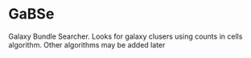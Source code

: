 # GaBSe
Galaxy Bundle Searcher. Looks for galaxy clusers using counts in cells algorithm. Other algorithms may be added later
